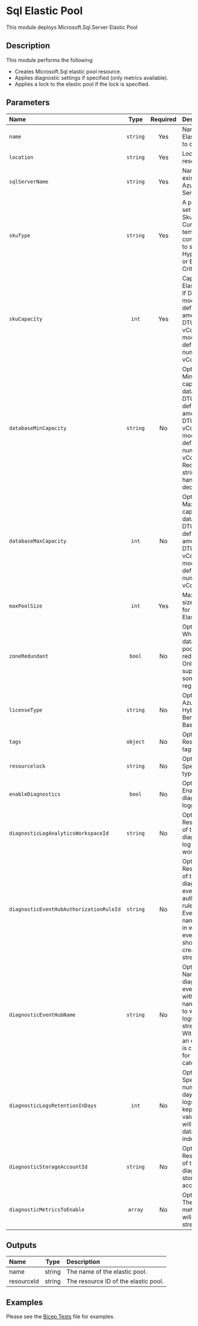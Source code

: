 # Sql Elastic Pool

This module deploys Microsoft.Sql.Server Elastic Pool

## Description

This module performs the following

- Creates Microsoft.Sql elastic pool resource.
- Applies diagnostic settings if specified (only metrics available).
- Applies a lock to the elastic pool if the lock is specified.

## Parameters

| Name                                    | Type     | Required | Description                                                                                                                                                |
| :-------------------------------------- | :------: | :------: | :--------------------------------------------------------------------------------------------------------------------------------------------------------- |
| `name`                                  | `string` | Yes      | Name of Elastic Pool to create.                                                                                                                            |
| `location`                              | `string` | Yes      | Location of resource.                                                                                                                                      |
| `sqlServerName`                         | `string` | Yes      | Name of existing Azure SQL Server.                                                                                                                         |
| `skuType`                               | `string` | Yes      | A predefined set of SkuTypes. Currently template not configured to support Hyper-Scale or Business Critical.                                               |
| `skuCapacity`                           | `int`    | Yes      | Capacity of Elastic Pool.  If DTU model, define amount of DTU. If vCore model, define number of vCores.                                                    |
| `databaseMinCapacity`                   | `string` | No       | Optional. Minimum capacity per database.  If DTU model, define amount of DTU. If vCore model, define number of vCores. Requires string to handle decimals. |
| `databaseMaxCapacity`                   | `int`    | No       | Optional. Maximum capacity per database.  If DTU model, define amount of DTU. If vCore model, define number of vCores.                                     |
| `maxPoolSize`                           | `int`    | Yes      | Maximum size in bytes for the Elastic Pool.                                                                                                                |
| `zoneRedundant`                         | `bool`   | No       | Optional. Whether the databases in pool zone redundant. Only supported in some regions.                                                                    |
| `licenseType`                           | `string` | No       | Optional. For Azure Hybrid Benefit, use BasePrice.                                                                                                         |
| `tags`                                  | `object` | No       | Optional. Resource tags.                                                                                                                                   |
| `resourcelock`                          | `string` | No       | Optional. Specify the type of lock.                                                                                                                        |
| `enableDiagnostics`                     | `bool`   | No       | Optional. Enable diagnostic logging.                                                                                                                       |
| `diagnosticLogAnalyticsWorkspaceId`     | `string` | No       | Optional. Resource ID of the diagnostic log analytics workspace.                                                                                           |
| `diagnosticEventHubAuthorizationRuleId` | `string` | No       | Optional. Resource ID of the diagnostic event hub authorization rule for the Event Hubs namespace in which the event hub should be created or streamed to. |
| `diagnosticEventHubName`                | `string` | No       | Optional. Name of the diagnostic event hub within the namespace to which logs are streamed. Without this, an event hub is created for each log category.   |
| `diagnosticLogsRetentionInDays`         | `int`    | No       | Optional. Specifies the number of days that logs will be kept for; a value of 0 will retain data indefinitely.                                             |
| `diagnosticStorageAccountId`            | `string` | No       | Optional. Resource ID of the diagnostic storage account.                                                                                                   |
| `diagnosticMetricsToEnable`             | `array`  | No       | Optional. The name of metrics that will be streamed.                                                                                                       |

## Outputs

| Name       | Type   | Description                          |
| :--------- | :----: | :----------------------------------- |
| name       | string | The name of the elastic pool.        |
| resourceId | string | The resource ID of the elastic pool. |

## Examples

Please see the [Bicep Tests](test/main.test.bicep) file for examples.